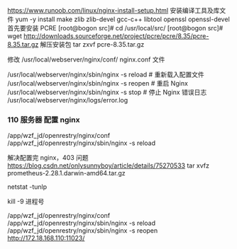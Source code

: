 https://www.runoob.com/linux/nginx-install-setup.html
安装编译工具及库文件
yum -y install make zlib zlib-devel gcc-c++ libtool openssl openssl-devel
首先要安装 PCRE
[root@bogon src]# cd /usr/local/src/
[root@bogon src]# wget http://downloads.sourceforge.net/project/pcre/pcre/8.35/pcre-8.35.tar.gz
解压安装包
tar zxvf pcre-8.35.tar.gz

修改
/usr/local/webserver/nginx/conf/
nginx.conf 文件

/usr/local/webserver/nginx/sbin/nginx -s reload # 重新载入配置文件
/usr/local/webserver/nginx/sbin/nginx -s reopen # 重启 Nginx
/usr/local/webserver/nginx/sbin/nginx -s stop # 停止 Nginx
错误日志
/usr/local/webserver/nginx/logs/error.log

### 110 服务器 配置 nginx

/app/wzf_jd/openrestry/nginx/conf
/app/wzf_jd/openrestry/nginx/sbin/nginx -s reload

解决配置完 nginx，403 问题
https://blog.csdn.net/onlysunnyboy/article/details/75270533
tar xvfz prometheus-2.28.1.darwin-amd64.tar.gz

netstat -tunlp

kill -9 进程号

/app/wzf_jd/openrestry/nginx/conf
/app/wzf_jd/openrestry/nginx/sbin/nginx -s reload
/app/wzf_jd/openrestry/nginx/sbin/nginx -s reopen
http://172.18.168.110:11023/
